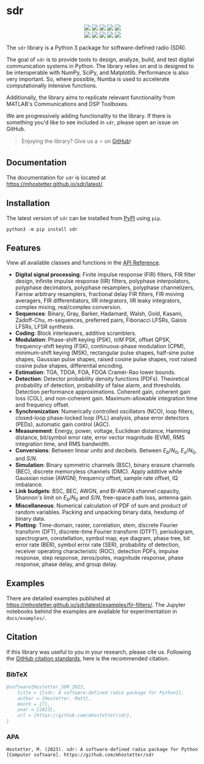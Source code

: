 # sdr

<div align=center>
  <a href="https://pypi.org/project/sdr"><img src="https://img.shields.io/pypi/v/sdr"></a>
  <a href="https://pypi.org/project/sdr"><img src="https://img.shields.io/pypi/pyversions/sdr"></a>
  <a href="https://pypi.org/project/sdr"><img src="https://img.shields.io/pypi/wheel/sdr"></a>
  <a href="https://pypistats.org/packages/sdr"><img src="https://img.shields.io/pypi/dm/sdr"></a>
  <a href="https://pypi.org/project/sdr"><img src="https://img.shields.io/pypi/l/sdr"></a>
</div>
<div align=center>
  <a href="https://github.com/mhostetter/sdr/actions/workflows/lint.yaml"><img src="https://github.com/mhostetter/sdr/actions/workflows/lint.yaml/badge.svg?branch=main"></a>
  <a href="https://github.com/mhostetter/sdr/actions/workflows/build.yaml"><img src="https://github.com/mhostetter/sdr/actions/workflows/build.yaml/badge.svg?branch=main"></a>
  <a href="https://github.com/mhostetter/sdr/actions/workflows/test.yaml"><img src="https://github.com/mhostetter/sdr/actions/workflows/test.yaml/badge.svg?branch=main"></a>
  <a href="https://codecov.io/gh/mhostetter/sdr"><img src="https://codecov.io/gh/mhostetter/sdr/branch/main/graph/badge.svg?token=3FJML79ZUK"></a>
  <a href="https://twitter.com/sdr_py"><img src="https://img.shields.io/static/v1?label=follow&message=@sdr_py&color=blue&logo=twitter"></a>
</div>

The `sdr` library is a Python 3 package for software-defined radio (SDR).

The goal of `sdr` is to provide tools to design, analyze, build, and test digital communication systems
in Python. The library relies on and is designed to be interoperable with NumPy, SciPy, and Matplotlib.
Performance is also very important. So, where possible, Numba is used to accelerate computationally intensive
functions.

Additionally, the library aims to replicate relevant functionality from MATLAB's Communications and
DSP Toolboxes.

We are progressively adding functionality to the library. If there is something you'd like to see included
in `sdr`, please open an issue on GitHub.

> Enjoying the library? Give us a :star: on [GitHub](https://github.com/mhostetter/sdr)!

## Documentation

The documentation for `sdr` is located at <https://mhostetter.github.io/sdr/latest/>.

## Installation

The latest version of `sdr` can be installed from [PyPI](https://pypi.org/project/sdr/) using `pip`.

```console
python3 -m pip install sdr
```

## Features

View all available classes and functions in the [API Reference](https://mhostetter.github.io/sdr/latest/api/dsp/).

- **Digital signal processing**: Finite impulse response (FIR) filters, FIR filter design,
  infinite impulse response (IIR) filters, polyphase interpolators, polyphase decimators, polyphase resamplers,
  polyphase channelizers, Farrow arbitrary resamplers, fractional delay FIR filters, FIR moving averagers,
  FIR differentiators, IIR integrators, IIR leaky integrators, complex mixing, real/complex conversion.
- **Sequences**: Binary, Gray, Barker, Hadamard, Walsh, Gold, Kasami, Zadoff-Chu, $m$-sequences, preferred pairs,
  Fibonacci LFSRs, Galois LFSRs, LFSR synthesis.
- **Coding**: Block interleavers, additive scramblers.
- **Modulation**: Phase-shift keying (PSK), $\pi/M$ PSK, offset QPSK, frequency-shift keying (FSK),
  continuous-phase modulation (CPM), minimum-shift keying (MSK), rectangular pulse shapes, half-sine pulse shapes,
  Gaussian pulse shapes, raised cosine pulse shapes, root raised cosine pulse shapes, differential encoding.
- **Estimation**: TOA, TDOA, FOA, FDOA Cramér-Rao lower bounds.
- **Detection**: Detector probability density functions (PDFs). Theoretical probability of detection, probability of
  false alarm, and thresholds. Detection performance approximations. Coherent gain, coherent gain loss (CGL),
  and non-coherent gain. Maximum-allowable integration time and frequency offset.
- **Synchronization**: Numerically controlled oscillators (NCO), loop filters, closed-loop phase-locked loop (PLL)
  analysis, phase error detectors (PEDs), automatic gain control (AGC).
- **Measurement**: Energy, power, voltage, Euclidean distance, Hamming distance, bit/symbol error rate,
  error vector magnitude (EVM), RMS integration time, and RMS bandwidth.
- **Conversions**: Between linear units and decibels. Between $E_b/N_0$, $E_s/N_0$, and $S/N$.
- **Simulation**: Binary symmetric channels (BSC), binary erasure channels (BEC), discrete memoryless channels (DMC).
  Apply additive white Gaussian noise (AWGN), frequency offset, sample rate offset, IQ imbalance.
- **Link budgets**: BSC, BEC, AWGN, and BI-AWGN channel capacity, Shannon's limit on $E_b/N_0$ and $S/N$,
  free-space path loss, antenna gain.
- **Miscellaneous**: Numerical calculation of PDF of sum and product of random variables. Packing and unpacking binary
  data, hexdump of binary data.
- **Plotting**: Time-domain, raster, correlation, stem, discrete Fourier transform (DFT), discrete-time Fourier
  transform (DTFT), periodogram, spectrogram, constellation, symbol map, eye diagram, phase tree,
  bit error rate (BER), symbol error rate (SER), probability of detection, receiver operating characteristic (ROC),
  detection PDFs, impulse response, step response, zeros/poles, magnitude response, phase response,
  phase delay, and group delay.

## Examples

There are detailed examples published at <https://mhostetter.github.io/sdr/latest/examples/fir-filters/>.
The Jupyter notebooks behind the examples are available for experimentation in `docs/examples/`.

## Citation

If this library was useful to you in your research, please cite us. Following the
[GitHub citation standards](https://docs.github.com/en/github/creating-cloning-and-archiving-repositories/creating-a-repository-on-github/about-citation-files),
here is the recommended citation.

### BibTeX

```bibtex
@software{Hostetter_SDR_2023,
    title = {{sdr: A software-defined radio package for Python}},
    author = {Hostetter, Matt},
    month = {7},
    year = {2023},
    url = {https://github.com/mhostetter/sdr},
}
```

### APA

```
Hostetter, M. (2023). sdr: A software-defined radio package for Python [Computer software]. https://github.com/mhostetter/sdr
```
